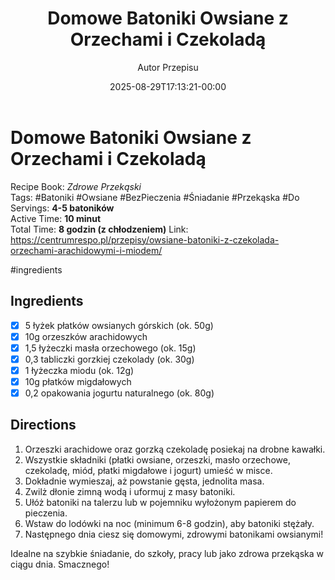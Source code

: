 ﻿---
draft: true
title: "Domowe  Batoniki Owsiane z Orzechami i Czekoladą"
author: "Autor Przepisu"
recipe_image: images/recipe-headers/default.jpg
date: 2025-08-29T17:13:21-00:00
categories: ["do-kategoryzacji"]
tags: ["draft"]
tagline: "Przepis do sformatowania"
servings: 4
prep_time: 15
cook: true
cook_time: 30
calories: 300
protein: 20
fat: 10
carbohydrate: 25
---
# Domowe  Batoniki Owsiane z Orzechami i Czekoladą

Recipe Book: _Zdrowe Przekąski_  
Tags: #Batoniki #Owsiane #BezPieczenia #Śniadanie #Przekąska  #Do
Servings: **4-5 batoników**  
Active Time: **10 minut**  
Total Time: **8 godzin (z chłodzeniem)**
Link: https://centrumrespo.pl/przepisy/owsiane-batoniki-z-czekolada-orzechami-arachidowymi-i-miodem/

#ingredients
## Ingredients
- [x]  5 łyżek płatków owsianych górskich (ok. 50g)
- [x]  10g orzeszków arachidowych
- [x]  1,5 łyżeczki masła orzechowego (ok. 15g)
- [x]  0,3 tabliczki gorzkiej czekolady (ok. 30g)
- [x]  1 łyżeczka miodu (ok. 12g)
- [x]  10g płatków migdałowych
- [x]  0,2 opakowania jogurtu naturalnego (ok. 80g)

## Directions

1. Orzeszki arachidowe oraz gorzką czekoladę posiekaj na drobne kawałki.
2. Wszystkie składniki (płatki owsiane, orzeszki, masło orzechowe, czekoladę, miód, płatki migdałowe i jogurt) umieść w misce.
3. Dokładnie wymieszaj, aż powstanie gęsta, jednolita masa.
4. Zwilż dłonie zimną wodą i uformuj z masy batoniki.
5. Ułóż batoniki na talerzu lub w pojemniku wyłożonym papierem do pieczenia.
6. Wstaw do lodówki na noc (minimum 6-8 godzin), aby batoniki stężały.
7. Następnego dnia ciesz się domowymi, zdrowymi batonikami owsianymi!

Idealne na szybkie śniadanie, do szkoły, pracy lub jako zdrowa przekąska w ciągu dnia. Smacznego!
